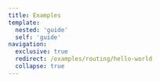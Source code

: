 ```yaml
---
title: Examples
template:
  nested: 'guide'
  self: 'guide'
navigation:
  exclusive: true
  redirect: /examples/routing/hello-world
  collapse: true
---
```

